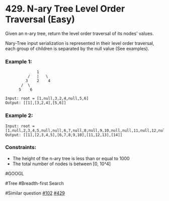 # 429. N-ary Tree Level Order Traversal (Easy)

Given an n-ary tree, return the level order traversal of its nodes' values.

Nary-Tree input serialization is represented in their level order traversal, each group of children is separated by the null value (See examples).

### Example 1:

```
              1
          /   |   \
         3    2    4
       /  \
      5    6

Input: root = [1,null,3,2,4,null,5,6]
Output: [[1],[3,2,4],[5,6]]
```

### Example 2:

```
Input: root = [1,null,2,3,4,5,null,null,6,7,null,8,null,9,10,null,null,11,null,12,null,13,null,null,14]
Output: [[1],[2,3,4,5],[6,7,8,9,10],[11,12,13],[14]]
```

### Constraints:

- The height of the n-ary tree is less than or equal to 1000
- The total number of nodes is between [0, 10^4]

#GOOGL

#Tree #Breadth-first Search

#Similar question [#102](../p102m/README.md) [#429](../p429m/README.md)
